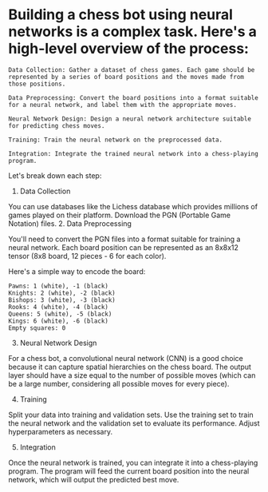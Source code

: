 <h1>Building a chess bot using neural networks is a complex task. Here's a high-level overview of the process:</h1>

    Data Collection: Gather a dataset of chess games. Each game should be represented by a series of board positions and the moves made from those positions.

    Data Preprocessing: Convert the board positions into a format suitable for a neural network, and label them with the appropriate moves.

    Neural Network Design: Design a neural network architecture suitable for predicting chess moves.

    Training: Train the neural network on the preprocessed data.

    Integration: Integrate the trained neural network into a chess-playing program.

Let's break down each step:
1. Data Collection

You can use databases like the Lichess database which provides millions of games played on their platform. Download the PGN (Portable Game Notation) files.
2. Data Preprocessing

You'll need to convert the PGN files into a format suitable for training a neural network. Each board position can be represented as an 8x8x12 tensor (8x8 board, 12 pieces - 6 for each color).

Here's a simple way to encode the board:

    Pawns: 1 (white), -1 (black)
    Knights: 2 (white), -2 (black)
    Bishops: 3 (white), -3 (black)
    Rooks: 4 (white), -4 (black)
    Queens: 5 (white), -5 (black)
    Kings: 6 (white), -6 (black)
    Empty squares: 0

3. Neural Network Design

For a chess bot, a convolutional neural network (CNN) is a good choice because it can capture spatial hierarchies on the chess board. The output layer should have a size equal to the number of possible moves (which can be a large number, considering all possible moves for every piece).

4. Training

Split your data into training and validation sets. Use the training set to train the neural network and the validation set to evaluate its performance. Adjust hyperparameters as necessary.

5. Integration

Once the neural network is trained, you can integrate it into a chess-playing program. The program will feed the current board position into the neural network, which will output the predicted best move.
